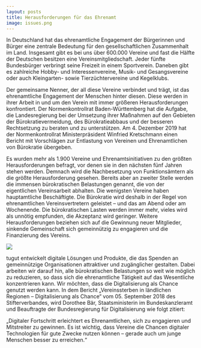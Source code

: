 ```yaml
---
layout: posts
title: Herausforderungen für das Ehrenamt
image: issues.png
---
```


In Deutschland hat das ehrenamtliche Engagement der Bürgerinnen und Bürger eine zentrale Bedeutung für den gesellschaftlichen Zusammenhalt im Land. Insgesamt gibt es bei uns über 600.000 Vereine und fast die Hälfte der Deutschen besitzen eine Vereinsmitgliedschaft. Jeder fünfte Bundesbürger verbringt seine Freizeit in einem Sportverein. Daneben gibt es zahlreiche Hobby- und Interessenvereine, Musik- und Gesangsvereine oder auch Kleingarten- sowie Tierzüchtervereine und Kegelklubs.     

Der gemeinsame Nenner, der all diese Vereine verbindet und trägt, ist das ehrenamtliche Engagement der Menschen hinter diesen. Diese werden in ihrer Arbeit in und um den Verein mit immer größeren Herausforderungen konfrontiert. Der Normenkontrollrat Baden-Württemberg hat die Aufgabe, die Landesregierung bei der Umsetzung ihrer Maßnahmen auf den Gebieten der Bürokratievermeidung, des Bürokratieabbaus und der besseren Rechtsetzung zu beraten und zu unterstützen. Am 4. Dezember 2019 hat der Normenkontrollrat Ministerpräsident Winfried Kretschmann einen Bericht mit Vorschlägen zur Entlastung von Vereinen und Ehrenamtlichen von Bürokratie übergeben.  

Es wurden mehr als 1.900 Vereine und Ehrenamtsinitiativen zu den größten Herausforderungen befragt, vor denen sie in den nächsten fünf Jahren stehen werden. Demnach wird die Nachbesetzung von Funktionsämtern als die größte Herausforderung gesehen. Bereits aber an zweiter Stelle werden die immensen bürokratischen Belastungen genannt, die von der eigentlichen Vereinsarbeit abhalten. Die wenigsten Vereine haben hauptamtliche Beschäftigte. Die Bürokratie wird deshalb in der Regel von ehrenamtlichen Vereinsvertretern geleistet – und das am Abend oder am Wochenende. Die bürokratischen Lasten werden immer mehr, vieles wird als unnötig empfunden, die Akzeptanz wird geringer. Weitere Herausforderungen beziehen sich auf die Gewinnung neuer Mitglieder, sinkende Gemeinschaft sich gemeinnützig zu engagieren und die Finanzierung des Vereins.

<div class="post-image">
    <img src="{{ site.url }}{{ site.baseurl }}/assets/posts/herausforderungen.png"/>
</div>

tugut entwickelt digitale Lösungen und Produkte, die das Spenden an gemeinnützige Organisationen attraktiver und zugänglicher gestalten. Dabei arbeiten wir darauf hin, alle bürokratischen Belastungen so weit wie möglich zu reduzieren, so dass sich die ehrenamtliche Tätigkeit auf das Wesentliche konzentrieren kann. Wir möchten, dass die Digitalisierung als Chance genutzt werden kann. In dem Bericht „Vereinssterben in ländlichen Regionen – Digitalisierung als Chance“ vom 05. September 2018 des Stifterverbandes, wird Dorothee Bär, Staatsministerin im Bundeskanzleramt und Beauftragte der Bundesregierung für Digitalisierung wie folgt zitiert: 

„Digitaler Fortschritt erleichtert es Ehrenamtlichen, sich zu engagieren und Mitstreiter zu gewinnen. Es ist wichtig, dass Vereine die Chancen digitaler Technologien für gute Zwecke nutzen können – gerade auch um junge Menschen besser zu erreichen.“

